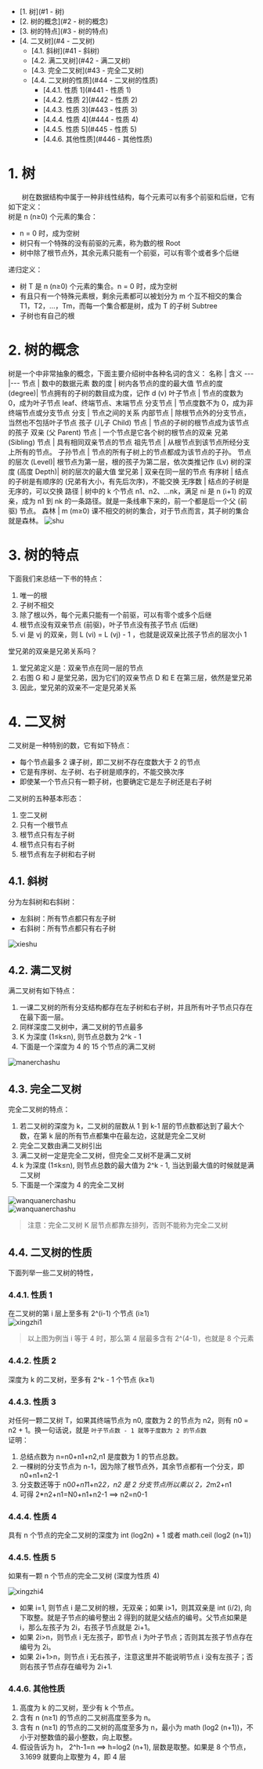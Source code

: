 - [1. 树](#1 - 树)
- [2. 树的概念](#2 - 树的概念)
- [3. 树的特点](#3 - 树的特点)
- [4. 二叉树](#4 - 二叉树)
    - [4.1. 斜树](#41 - 斜树)
    - [4.2. 满二叉树](#42 - 满二叉树)
    - [4.3. 完全二叉树](#43 - 完全二叉树)
    - [4.4. 二叉树的性质](#44 - 二叉树的性质)
        - [4.4.1. 性质 1](#441 - 性质 1)
        - [4.4.2. 性质 2](#442 - 性质 2)
        - [4.4.3. 性质 3](#443 - 性质 3)
        - [4.4.4. 性质 4](#444 - 性质 4)
        - [4.4.5. 性质 5](#445 - 性质 5)
        - [4.4.6. 其他性质](#446 - 其他性质)

# 1. 树
&emsp;&emsp;树在数据结构中属于一种非线性结构，每个元素可以有多个前驱和后继，它有如下定义：  
树是 n (n≥0) 个元素的集合：
- n = 0 时，成为空树
- 树只有一个特殊的没有前驱的元素，称为数的根 Root
- 树中除了根节点外，其余元素只能有一个前驱，可以有零个或者多个后继  

递归定义：
- 树 T 是 n (n≥0) 个元素的集合。n = 0 时，成为空树
- 有且只有一个特殊元素根，剩余元素都可以被划分为 m 个互不相交的集合 T1，T2，...，Tm，而每一个集合都是树，成为 T 的子树 Subtree
- 子树也有自己的根

# 2. 树的概念
树是一个中非常抽象的概念，下面主要介绍树中各种名词的含义：
 名称 | 含义 
---|---
节点 | 数中的数据元素
数的度 | 树内各节点的度的最大值
节点的度 (degree)| 节点拥有的子树的数目成为度，记作 d (v)
叶子节点 | 节点的度数为 0，成为叶子节点 leaf、终端节点、末端节点
分支节点 | 节点度数不为 0，成为非终端节点或分支节点
分支 | 节点之间的关系
内部节点 | 除根节点外的分支节点，当然也不包括叶子节点
孩子 (儿子 Child) 节点 | 节点的子树的根节点成为该节点的孩子
双亲 (父 Parent) 节点 | 一个节点是它各个树的根节点的双亲
兄弟 (Sibling) 节点 | 具有相同双亲节点的节点
祖先节点 | 从根节点到该节点所经分支上所有的节点。
子孙节点 | 节点的所有子树上的节点都成为该节点的子孙。
节点的层次 (Level)| 根节点为第一层，根的孩子为第二层，依次类推记作 (Lv)
树的深度 (高度 Depth)| 树的层次的最大值
堂兄弟 | 双亲在同一层的节点
有序树 | 结点的子树是有顺序的 (兄弟有大小，有先后次序)，不能交换
无序数 | 结点的子树是无序的，可以交换
路径 | 树中的 k 个节点 n1、n2、...nk，满足 ni 是 n (i+1) 的双亲，成为 n1 到 nk 的一条路径。就是一条线串下来的，前一个都是后一个父 (前驱) 节点。
森林 | m (m≥0) 课不相交的树的集合，对于节点而言，其子树的集合就是森林。
![shu](/photo/shu.png)

# 3. 树的特点
下面我们来总结一下书的特点：
1. 唯一的根
2. 子树不相交
3. 除了根以外，每个元素只能有一个前驱，可以有零个或多个后继
4. 根节点没有双亲节点 (前驱)，叶子节点没有孩子节点 (后继)
5. vi 是 vj 的双亲，则 L (vi) = L (vj) - 1 ，也就是说双亲比孩子节点的层次小 1  

堂兄弟的双亲是兄弟关系吗？
1. 堂兄弟定义是：双亲节点在同一层的节点
2. 右图 G 和 J 是堂兄弟，因为它们的双亲节点 D 和 E 在第三层，依然是堂兄弟
3. 因此，堂兄弟的双亲不一定是兄弟关系

# 4. 二叉树
二叉树是一种特别的数，它有如下特点：
- 每个节点最多 2 课子树，即二叉树不存在度数大于 2 的节点
- 它是有序树、左子树、右子树是顺序的，不能交换次序
- 即使某一个节点只有一颗子树，也要确定它是左子树还是右子树  

二叉树的五种基本形态：
1. 空二叉树
2. 只有一个根节点
3. 根节点只有左子树
4. 根节点只有右子树
5. 根节点有左子树和右子树

## 4.1. 斜树
分为左斜树和右斜树：
- 左斜树：所有节点都只有左子树
- 右斜树：所有节点都只有右子树  

![xieshu](/photo/xieshu.png)

## 4.2. 满二叉树
满二叉树有如下特点：
1. 一课二叉树的所有分支结构都存在左子树和右子树，并且所有叶子节点只存在在最下面一层。
2. 同样深度二叉树中，满二叉树的节点最多
3. K 为深度 (1≤k≤n), 则节点总数为 2^k - 1
4. 下面是一个深度为 4 的 15 个节点的满二叉树

![manerchashu](/photo/manerchashu.png)

## 4.3. 完全二叉树
完全二叉树的特点：
1. 若二叉树的深度为 k，二叉树的层数从 1 到 k-1 层的节点数都达到了最大个数，在第 k 层的所有节点都集中在最左边，这就是完全二叉树
2. 完全二叉数由满二叉树引出
3. 满二叉树一定是完全二叉树，但完全二叉树不是满二叉树
4. k 为深度 (1≤k≤n), 则节点总数的最大值为 2^k - 1, 当达到最大值的时候就是满二叉树
5. 下面是一个深度为 4 的完全二叉树

![wanquanerchashu](/photo/wanquanerchashu.png)  
![wanquanerchashu](/photo/wanquanerchashu2.png)

> 注意：完全二叉树 K 层节点都靠左排列，否则不能称为完全二叉树  

## 4.4. 二叉树的性质
下面列举一些二叉树的特性，

### 4.4.1. 性质 1
在二叉树的第 i 层上至多有 2^(i-1) 个节点 (i≥1)  
![xingzhi1](/photo/manerchashu.png)  

> 以上图为例当 i 等于 4 时，那么第 4 层最多含有 2^(4-1)，也就是 8 个元素  

### 4.4.2. 性质 2
深度为 k 的二叉树，至多有 2^k - 1 个节点 (k≥1)

### 4.4.3. 性质 3
对任何一颗二叉树 T，如果其终端节点为 n0, 度数为 2 的节点为 n2，则有 n0 = n2 + 1。换一句话说，就是 `叶子节点数 - 1 就等于度数为 2 的节点数`  
证明：
1. 总结点数为 n=n0+n1+n2,n1 是度数为 1 的节点总数。
2. 一棵树的分支节点为 n-1，因为除了根节点外，其余节点都有一个分支，即 n0+n1+n2-1
3. 分支数还等于 n0*0+n1*1+n2*2，n2 是 2 分支节点所以乘以 2，2*m2+n1
4. 可得 2*n2+n1=N0+n1+n2-1 ==> n2=n0-1

### 4.4.4. 性质 4
具有 n 个节点的完全二叉树的深度为 int (log2n) + 1 或者 math.ceil (log2 (n+1))

### 4.4.5. 性质 5
如果有一颗 n 个节点的完全二叉树 (深度为性质 4)  

![xingzhi4](/photo/xingzhi4.png)
- 如果 i=1, 则节点 i 是二叉树的根，无双亲；如果 i>1，则其双亲是 int (i/2), 向下取整。就是子节点的编号整出 2 得到的就是父结点的编号。父节点如果是 i，那么左孩子为 2i，右孩子节点就是 2i+1。
- 如果 2i>n，则节点 i 无左孩子，即节点 i 为叶子节点；否则其左孩子节点存在编号为 2i。
- 如果 2i+1>n，则节点 i 无右孩子，注意这里并不能说明节点 i 没有左孩子；否则右孩子节点存在编号为 2i+1.

### 4.4.6. 其他性质
1. 高度为 k 的二叉树，至少有 k 个节点。
2. 含有 n (n≥1) 的节点的二叉树高度至多为 n。
3. 含有 n (n≥1) 的节点的二叉树的高度至多为 n，最小为 math (log2 (n+1))，不小于对整数值的最小整数，向上取整。
4. 假设告诉为 h， 2^h-1=n ==> h=log2 (n+1), 层数是取整。如果是 8 个节点，3.1699 就要向上取整为 4，即 4 层